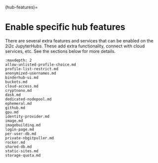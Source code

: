 (hub-features)=
# Enable specific hub features

There are several extra features and services that can be enabled on the 2i2c JupyterHubs.
These add extra functionality, connect with cloud services, etc.
See the sections below for more details.

```{toctree}
:maxdepth: 2
allow-unlisted-profile-choice.md
profile-list-restrict.md
anonymized-usernames.md
binderhub-ui.md
buckets.md
cloud-access.md
cryptnono.md
dask.md
dedicated-nodepool.md
ephemeral.md
github.md
gpu.md
identity-provider.md
image.md
imagebuilding.md
login-page.md
per-user-db.md
private-nbgitpuller.md
rocker.md
shared-db.md
static-sites.md
storage-quota.md
```
